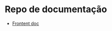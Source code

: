 # Repo de documentação

* [Frontent doc](https://github.com/LeandroSpohr/docs/blob/main/readme_front_config.md)
